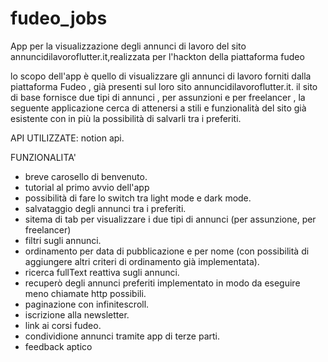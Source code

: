 # fudeo_jobs
App per la visualizzazione degli annunci di lavoro del sito annuncidilavoroflutter.it,realizzata per l'hackton della piattaforma fudeo  

lo scopo dell'app è quello di visualizzare gli annunci di lavoro forniti dalla piattaforma Fudeo , già presenti sul loro sito
annuncidilavoroflutter.it.
il sito di base fornisce due tipi di annunci , per assunzioni e per freelancer , la seguente applicazione cerca di attenersi a stili e 
funzionalità del sito già esistente con in più la possibilità di salvarli tra i preferiti.

API UTILIZZATE: notion api.

FUNZIONALITA'

- breve carosello di benvenuto.
- tutorial al primo avvio  dell'app
- possibilità di fare lo switch tra light mode e dark mode.
- salvataggio degli annunci tra i preferiti.
- sitema di tab per visualizzare  i due tipi di annunci (per assunzione, per freelancer)
- filtri sugli annunci.
- ordinamento per data di pubblicazione e per nome (con possibilità di aggiungere altri criteri di ordinamento già implementata).
- ricerca fullText reattiva sugli annunci.
- recuperò degli annunci preferiti implementato in modo da eseguire meno chiamate http possibili.
- paginazione con infinitescroll.
- iscrizione alla newsletter.
- link ai corsi fudeo.
- condividione annunci tramite app di terze parti.
- feedback aptico 


